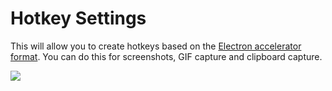 # Hotkey Settings
This will allow you to create hotkeys based on the [Electron accelerator format](https://electronjs.org/docs/api/accelerator). You can do this for screenshots, GIF capture and clipboard capture.

![](https://i.magiccap.me/wjyxjjnq.png)
